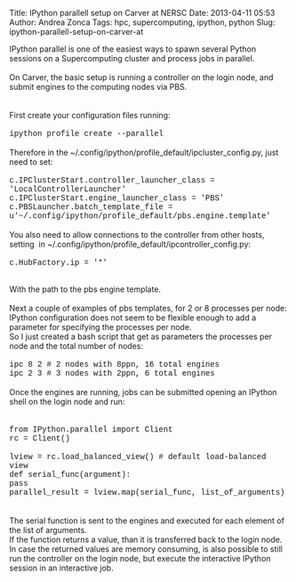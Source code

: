 Title: IPython parallell setup on Carver at NERSC
Date: 2013-04-11 05:53
Author: Andrea Zonca
Tags: hpc, supercomputing, ipython, python
Slug: ipython-parallell-setup-on-carver-at

<p>
 IPython parallel is one of the easiest ways to spawn several Python sessions on a Supercomputing cluster and process jobs in parallel.
 <br/>
 <br/>
 On Carver, the basic setup is running a controller on the login node, and submit engines to the computing nodes via PBS.
 <br/>
 <br/>
 <a name="more">
 </a>
 <br/>
 First create your configuration files running:
 <br/>
 <br/>
 <span style="font-family: Courier New, Courier, monospace;">
  ipython profile create --parallel
 </span>
 <br/>
 <br/>
 Therefore in the ~/.config/ipython/profile_default/ipcluster_config.py, just need to set:
 <br/>
 <br/>
 <span style="font-family: Courier New, Courier, monospace;">
  c.IPClusterStart.controller_launcher_class = 'LocalControllerLauncher'
 </span>
 <br/>
 <span style="font-family: Courier New, Courier, monospace;">
  c.IPClusterStart.engine_launcher_class = 'PBS'
 </span>
 <br/>
 <span style="font-family: Courier New, Courier, monospace;">
  c.PBSLauncher.batch_template_file = u'~/.config/ipython/profile_default/pbs.engine.template'
 </span>
 <br/>
 <br/>
 You also need to allow connections to the controller from other hosts, setting  in ~/.config/ipython/profile_default/ipcontroller_config.py:
 <br/>
 <br/>
 <span style="font-family: Courier New, Courier, monospace;">
  c.HubFactory.ip = '*'
 </span>
 <br/>
</p>
<div>
 <br/>
</div>
With the path to the pbs engine template.
<br/>
<br/>
Next a couple of examples of pbs templates, for 2 or 8 processes per node:
<script src="https://gist.github.com/zonca/5334225.js">
</script>
<br/>
IPython configuration does not seem to be flexible enough to add a parameter for specifying the processes per node.
<br/>
So I just created a bash script that get as parameters the processes per node and the total number of nodes:
<br/>
<br/>
<span style="font-family: Courier New, Courier, monospace;">
 ipc 8 2 # 2 nodes with 8ppn, 16 total engines
</span>
<br/>
<span style="font-family: Courier New, Courier, monospace;">
 ipc 2 3 # 3 nodes with 2ppn, 6 total engines
</span>
<br/>
<br/>
<span style="font-family: inherit;">
 Once the engines are running, jobs can be submitted opening an IPython shell on the login node and run:
</span>
<br/>
<span style="font-family: inherit;">
 <br/>
</span>
<br/>
<span style="font-family: Courier New, Courier, monospace;">
 from IPython.parallel import Client
</span>
<br/>
<span style="font-family: Courier New, Courier, monospace;">
 rc = Client()
</span>
<br/>
<br/>
<span style="font-family: Courier New, Courier, monospace;">
 lview = rc.load_balanced_view() # default load-balanced view
</span>
<br/>
<div>
 <span style="font-family: Courier New, Courier, monospace;">
  def serial_func(argument):
 </span>
</div>
<div>
 <span style="font-family: Courier New, Courier, monospace;">
  pass
 </span>
</div>
<div>
 <span style="font-family: Courier New, Courier, monospace;">
  parallel_result = lview.map(serial_func, list_of_arguments)
 </span>
</div>
<br/>
<div style="font-family: inherit;">
 <br/>
</div>
<div>
 <span style="font-family: inherit;">
  The serial function is sent to the engines and executed for each element of the list of arguments.
 </span>
</div>
<div>
 <span style="font-family: inherit;">
  If the function returns a value, than it is transferred back to the login node.
 </span>
</div>
<div>
 <span style="font-family: inherit;">
  In case the returned values are memory consuming, is also possible to still run the controller on the login node, but execute the interactive IPython session in an interactive job.
 </span>
</div>
<div style="font-family: inherit;">
 <br/>
</div>
<div style="font-family: inherit;">
 <br/>
</div>